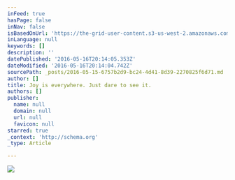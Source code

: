 ```yaml
---
inFeed: true
hasPage: false
inNav: false
isBasedOnUrl: 'https://the-grid-user-content.s3-us-west-2.amazonaws.com/6308b589-7138-48fe-b432-be1c2b24d387.jpg'
inLanguage: null
keywords: []
description: ''
datePublished: '2016-05-16T20:14:05.353Z'
dateModified: '2016-05-16T20:14:04.742Z'
sourcePath: _posts/2016-05-15-6757b2d9-bc24-4d41-8d39-2270825f6d71.md
author: []
title: Joy is everywhere. Just dare to see it.
authors: []
publisher:
  name: null
  domain: null
  url: null
  favicon: null
starred: true
_context: 'http://schema.org'
_type: Article

---
```

![](https://the-grid-user-content.s3-us-west-2.amazonaws.com/6308b589-7138-48fe-b432-be1c2b24d387.jpg)
